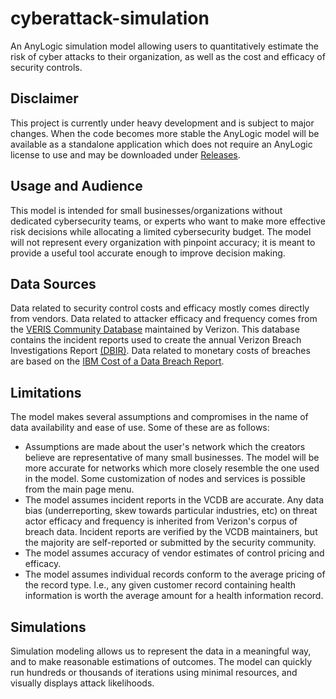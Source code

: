 # cyberattack-simulation
An AnyLogic simulation model allowing users to quantitatively estimate the risk of cyber attacks to their organization, as well as the cost and efficacy of security controls.

## Disclaimer
This project is currently under heavy development and is subject to major changes. When the code becomes more stable the AnyLogic model will be available as a standalone application which does not require an AnyLogic license to use and may be downloaded under [Releases](https://github.com/gjhami/cyberattack-simulation/releases).

## Usage and Audience
This model is intended for small businesses/organizations without dedicated cybersecurity teams, or experts who want to make more effective risk decisions while allocating a limited cybersecurity budget. The model will not represent every organization with pinpoint accuracy; it is meant to provide a useful tool accurate enough to improve decision making.

## Data Sources
Data related to security control costs and efficacy mostly comes directly from vendors.
Data related to attacker efficacy and frequency comes from the [VERIS Community Database](https://github.com/vz-risk/VCDB) maintained by Verizon. This database contains the incident reports used to create the annual Verizon Breach Investigations Report [(DBIR)](https://www.verizon.com/business/resources/reports/dbir/).
Data related to monetary costs of breaches are based on the [IBM Cost of a Data Breach Report](https://www.ibm.com/security/data-breach).

## Limitations
The model makes several assumptions and compromises in the name of data availability and ease of use. Some of these are as follows:
- Assumptions are made about the user's network which the creators believe are representative of many small businesses. The model will be more accurate for networks which more closely resemble the one used in the model. Some customization of nodes and services is possible from the main page menu.
- The model assumes incident reports in the VCDB are accurate. Any data bias (underreporting, skew towards particular industries, etc) on threat actor efficacy and frequency is inherited from Verizon's corpus of breach data. Incident reports are verified by the VCDB maintainers, but the majority are self-reported or submitted by the security community.
- The model assumes accuracy of vendor estimates of control pricing and efficacy.
- The model assumes individual records conform to the average pricing of the record type. I.e., any given customer record containing health information is worth the average amount for a health information record.

## Simulations
 Simulation modeling allows us to represent the data in a meaningful way, and to make reasonable estimations of outcomes. The model can quickly run hundreds or thousands of iterations using minimal resources, and visually displays attack likelihoods. 
